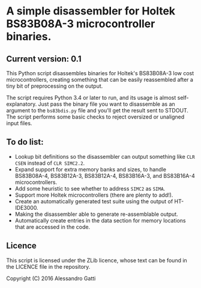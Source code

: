 # A simple disassembler for Holtek BS83B08A-3 microcontroller binaries.

## Current version: 0.1

This Python script disassembles binaries for Holtek's BS83B08A-3 low cost
microcontrollers, creating something that can be easily reassembled after a
tiny bit of preprocessing on the output.

The script requires Python 3.4 or later to run, and its usage is almost
self-explanatory.  Just pass the binary file you want to disassemble as an
argument to the `bs83bdis.py` file and you'll get the result sent to STDOUT.
The script performs some basic checks to reject oversized or unaligned input
files.

## To do list:

* Lookup bit definitions so the disassembler can output something like
`CLR CSEN` instead of `CLR SIMC2.2`.
* Expand support for extra memory banks and sizes, to handle BS83B08A-4,
BS83B12A-3, BS83B12A-4, BS83B16A-3, and BS83B16A-4 microcontrollers.
* Add some heuristic to see whether to address `SIMC2` as `SIMA`.
* Support more Holtek microcontrollers (there are plenty to add!).
* Create an automatically generated test suite using the output of HT-IDE3000.
* Making the disassembler able to generate re-assemblable output.
* Automatically create entries in the data section for memory locations that
are accessed in the code.

## Licence

This script is licensed under the ZLib licence, whose text can be found in the
LICENCE file in the repository.

Copyright (C) 2016 Alessandro Gatti
